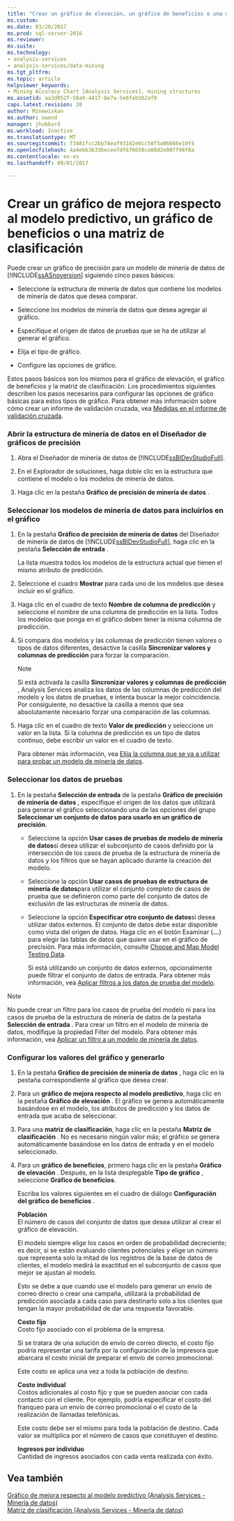 ```yaml
---
title: "Crear un gráfico de elevación, un gráfico de beneficios o una matriz de clasificación | Documentos de Microsoft"
ms.custom: 
ms.date: 03/20/2017
ms.prod: sql-server-2016
ms.reviewer: 
ms.suite: 
ms.technology:
- analysis-services
- analysis-services/data-mining
ms.tgt_pltfrm: 
ms.topic: article
helpviewer_keywords:
- Mining Accuracy Chart [Analysis Services], mining structures
ms.assetid: aa3d052f-58a9-4417-8e7a-5e6feb562af0
caps.latest.revision: 20
author: Minewiskan
ms.author: owend
manager: jhubbard
ms.workload: Inactive
ms.translationtype: MT
ms.sourcegitcommit: f3481fcc2bb74eaf93182e6cc58f5a06666e10f4
ms.openlocfilehash: 4a4ebb3633becee7df676650ce88d2e00ff96f8a
ms.contentlocale: es-es
ms.lasthandoff: 09/01/2017

---
```

# <a name="create-a-lift-chart-profit-chart-or-classification-matrix"></a>Crear un gráfico de mejora respecto al modelo predictivo, un gráfico de beneficios o una matriz de clasificación
  Puede crear un gráfico de precisión para un modelo de minería de datos de [!INCLUDE[ssASnoversion](../../includes/ssasnoversion-md.md)] siguiendo cinco pasos básicos:  
  
-   Seleccione la estructura de minería de datos que contiene los modelos de minería de datos que desea comparar.  
  
-   Seleccione los modelos de minería de datos que desea agregar al gráfico.  
  
-   Especifique el origen de datos de pruebas que se ha de utilizar al generar el gráfico.  
  
-   Elija el tipo de gráfico.  
  
-   Configure las opciones de gráfico.  
  
 Estos pasos básicos son los mismos para el gráfico de elevación, el gráfico de beneficios y la matriz de clasificación. Los procedimientos siguientes describen los pasos necesarios para configurar las opciones de gráfico básicas para estos tipos de gráfico. Para obtener más información sobre cómo crear un informe de validación cruzada, vea [Medidas en el informe de validación cruzada](../../analysis-services/data-mining/measures-in-the-cross-validation-report.md).  
  
### <a name="open-the-mining-structure-in-the-accuracy-chart-designer"></a>Abrir la estructura de minería de datos en el Diseñador de gráficos de precisión  
  
1.  Abra el Diseñador de minería de datos de [!INCLUDE[ssBIDevStudioFull](../../includes/ssbidevstudiofull-md.md)].  
  
2.  En el Explorador de soluciones, haga doble clic en la estructura que contiene el modelo o los modelos de minería de datos.  
  
3.  Haga clic en la pestaña **Gráfico de precisión de minería de datos** .  
  
### <a name="select-mining-models-for-inclusion-in-the-chart"></a>Seleccionar los modelos de minería de datos para incluirlos en el gráfico  
  
1.  En la pestaña **Gráfico de precisión de minería de datos** del Diseñador de minería de datos de [!INCLUDE[ssBIDevStudioFull](../../includes/ssbidevstudiofull-md.md)], haga clic en la pestaña **Selección de entrada** .  
  
     La lista muestra todos los modelos de la estructura actual que tienen el mismo atributo de predicción.  
  
2.  Seleccione el cuadro **Mostrar** para cada uno de los modelos que desea incluir en el gráfico.  
  
3.  Haga clic en el cuadro de texto **Nombre de columna de predicción** y seleccione el nombre de una columna de predicción en la lista. Todos los modelos que ponga en el gráfico deben tener la misma columna de predicción.  
  
4.  Si compara dos modelos y las columnas de predicción tienen valores o tipos de datos diferentes, desactive la casilla **Sincronizar valores y columnas de predicción** para forzar la comparación.  
  
    > [!NOTE]  
    >  Si está activada la casilla **Sincronizar valores y columnas de predicción** , Analysis Services analiza los datos de las columnas de predicción del modelo y los datos de pruebas, e intenta buscar la mejor coincidencia. Por consiguiente, no desactive la casilla a menos que sea absolutamente necesario forzar una comparación de las columnas.  
  
5.  Haga clic en el cuadro de texto **Valor de predicción** y seleccione un valor en la lista. Si la columna de predicción es un tipo de datos continuo, debe escribir un valor en el cuadro de texto.  
  
     Para obtener más información, vea [Elija la columna que se va a utilizar para probar un modelo de minería de datos](../../analysis-services/data-mining/choose-the-column-to-use-for-testing-a-mining-model.md).  
  
### <a name="select-testing-data"></a>Seleccionar los datos de pruebas  
  
1.  En la pestaña **Selección de entrada** de la pestaña **Gráfico de precisión de minería de datos** , especifique el origen de los datos que utilizará para generar el gráfico seleccionando una de las opciones del grupo **Seleccionar un conjunto de datos para usarlo en un gráfico de precisión**.  
  
    -   Seleccione la opción **Usar casos de pruebas de modelo de minería de datos**si desea utilizar el subconjunto de casos definido por la intersección de los casos de prueba de la estructura de minería de datos y los filtros que se hayan aplicado durante la creación del modelo.  
  
    -   Seleccione la opción **Usar casos de pruebas de estructura de minería de datos**para utilizar el conjunto completo de casos de prueba que se definieron como parte del conjunto de datos de exclusión de las estructuras de minería de datos.  
  
    -   Seleccione la opción **Especificar otro conjunto de datos**si desea utilizar datos externos.  El conjunto de datos debe estar disponible como vista del origen de datos.   Haga clic en el botón Examinar (**…**) para elegir las tablas de datos que quiere usar en el gráfico de precisión. Para más información, consulte [Choose and Map Model Testing Data](../../analysis-services/data-mining/choose-and-map-model-testing-data.md).  
  
         Si está utilizando un conjunto de datos externos, opcionalmente puede filtrar el conjunto de datos de entrada. Para obtener más información, vea [Aplicar filtros a los datos de prueba del modelo](../../analysis-services/data-mining/apply-filters-to-model-testing-data.md).  
  
> [!NOTE]  
>  No puede crear un filtro para los casos de prueba del modelo ni para los casos de prueba de la estructura de minería de datos de la pestaña **Selección de entrada** . Para crear un filtro en el modelo de minería de datos, modifique la propiedad Filter del modelo. Para obtener más información, vea [Aplicar un filtro a un modelo de minería de datos](../../analysis-services/data-mining/apply-a-filter-to-a-mining-model.md).  
  
### <a name="configure-chart-settings-and-generate-the-chart"></a>Configurar los valores del gráfico y generarlo  
  
1.  En la pestaña **Gráfico de precisión de minería de datos** , haga clic en la pestaña correspondiente al gráfico que desea crear.  
  
2.  Para un **gráfico de mejora respecto al modelo predictivo**, haga clic en la pestaña **Gráfico de elevación** . El gráfico se genera automáticamente basándose en el modelo, los atributos de predicción y los datos de entrada que acaba de seleccionar.  
  
3.  Para una **matriz de clasificación**, haga clic en la pestaña **Matriz de clasificación** . No es necesario ningún valor más; el gráfico se genera automáticamente basándose en los datos de entrada y en el modelo seleccionado.  
  
4.  Para un **gráfico de beneficios**, primero haga clic en la pestaña **Gráfico de elevación** . Después, en la lista desplegable **Tipo de gráfico** , seleccione **Gráfico de beneficios**.  
  
     Escriba los valores siguientes en el cuadro de diálogo **Configuración del gráfico de beneficios** .  
  
     **Población**  
     El número de casos del conjunto de datos que desea utilizar al crear el gráfico de elevación.  
  
     El modelo siempre elige los casos en orden de probabilidad decreciente; es decir, si se están evaluando clientes potenciales y elige un número que representa solo la mitad de los registros de la base de datos de clientes, el modelo medirá la exactitud en el subconjunto de casos que mejor se ajustan al modelo.  
  
     Esto se debe a que cuando use el modelo para generar un envío de correo directo o crear una campaña, utilizará la probabilidad de predicción asociada a cada caso para destinarlo solo a los clientes que tengan la mayor probabilidad de dar una respuesta favorable.  
  
     **Costo fijo**  
     Costo fijo asociado con el problema de la empresa.  
  
     Si se tratara de una solución de envío de correo directo, el costo fijo podría representar una tarifa por la configuración de la impresora que abarcara el costo inicial de preparar el envío de correo promocional.  
  
     Este costo se aplica una vez a toda la población de destino.  
  
     **Costo individual**  
     Costos adicionales al costo fijo y que se pueden asociar con cada contacto con el cliente. Por ejemplo, podría especificar el costo del franqueo para un envío de correo promocional o el costo de la realización de llamadas telefónicas.  
  
     Este costo debe ser el mismo para toda la población de destino. Cada valor se multiplica por el número de casos que constituyen el destino.  
  
     **Ingresos por individuo**  
     Cantidad de ingresos asociados con cada venta realizada con éxito.  
  
## <a name="see-also"></a>Vea también  
 [Gráfico de mejora respecto al modelo predictivo &#40;Analysis Services - Minería de datos&#41;](../../analysis-services/data-mining/lift-chart-analysis-services-data-mining.md)   
 [Matriz de clasificación &#40;Analysis Services - Minería de datos&#41;](../../analysis-services/data-mining/classification-matrix-analysis-services-data-mining.md)  
  
  

